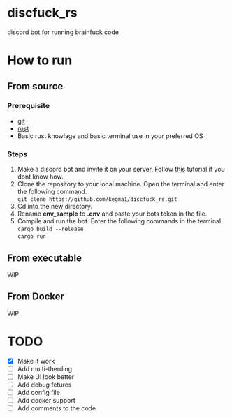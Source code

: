 # discfuck_rs
discord bot for running brainfuck code


# How to run
## From source
### Prerequisite
- [git](https://git-scm.com/)
- [rust](https://www.rust-lang.org/)
- Basic rust knowlage and basic terminal use in your preferred OS

### Steps
1. Make a discord bot and invite it on your server. Follow [this](https://discordpy.readthedocs.io/en/stable/discord.html) tutorial if you dont know how. 
2. Clone the repository to your local machine. Open the terminal and enter the following command.\
`git clone https://github.com/kegma1/discfuck_rs.git`
3. Cd into the new directory.
4. Rename **env_sample** to **.env** and paste your bots token in the file.
5. Compile and run the bot. Enter the following commands in the terminal.\
`cargo build --release` \
`cargo run`
## From executable
WIP
## From Docker
WIP

# TODO
- [x] Make it work
- [ ] Add multi-therding
- [ ] Make UI look better
- [ ] Add debug fetures
- [ ] Add config file
- [ ] Add docker support
- [ ] Add comments to the code